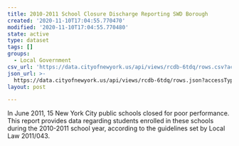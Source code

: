 ```yaml
---
title: 2010-2011 School Closure Discharge Reporting SWD Borough
created: '2020-11-10T17:04:55.770470'
modified: '2020-11-10T17:04:55.770480'
state: active
type: dataset
tags: []
groups:
  - Local Government
csv_url: 'https://data.cityofnewyork.us/api/views/rcdb-6tdq/rows.csv?accessType=DOWNLOAD'
json_url: >-
  https://data.cityofnewyork.us/api/views/rcdb-6tdq/rows.json?accessType=DOWNLOAD
layout: post

---
```

In June 2011, 15 New York City public schools closed for poor performance.  This report provides data regarding students enrolled in these schools during the 2010-2011 school year, according to the guidelines set by Local Law 2011/043.
